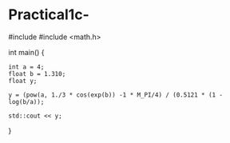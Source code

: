 # Practical1c-
#include <iostream>
#include <math.h>

int main() {
    
    int a = 4;
    float b = 1.310;
    float y;
    
    y = (pow(a, 1./3 * cos(exp(b)) -1 * M_PI/4) / (0.5121 * (1 - log(b/a));
    
    std::cout << y;

    
}
